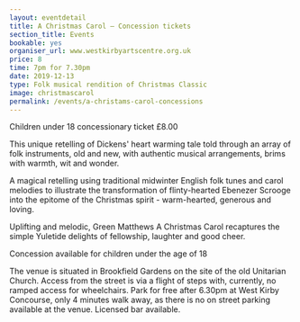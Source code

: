```yaml
---
layout: eventdetail
title: A Christmas Carol – Concession tickets
section_title: Events
bookable: yes
organiser_url: www.westkirbyartscentre.org.uk
price: 8
time: 7pm for 7.30pm
date: 2019-12-13
type: Folk musical rendition of Christmas Classic
image: christmascarol
permalink: /events/a-christams-carol-concessions
---
```


Children under 18 concessionary ticket £8.00

This unique retelling of Dickens' heart warming tale told through an array of folk
instruments, old and new, with authentic musical arrangements, brims with warmth, wit and wonder.

A magical retelling using traditional midwinter English folk tunes and carol
melodies to illustrate the transformation of flinty-hearted Ebenezer Scrooge into the
epitome of the Christmas spirit - warm-hearted, generous and loving.

Uplifting and melodic, Green Matthews A Christmas Carol recaptures the simple Yuletide
delights of fellowship, laughter and good cheer.

Concession available for children under the age of 18

The venue is situated in Brookfield Gardens on the site of the old Unitarian Church. Access from the street is via a flight of steps with, currently, no ramped access for wheelchairs. Park for free after 6.30pm at West Kirby Concourse, only 4 minutes walk away, as there is no on street parking available at the venue. Licensed bar available.
